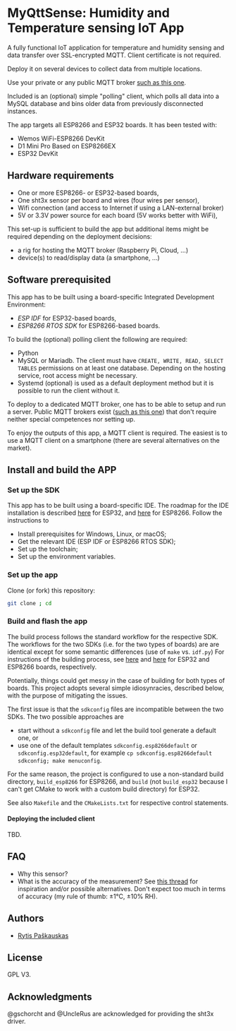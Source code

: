 # MyQttSense: Humidity and Temperature sensing IoT App

A fully functional IoT application for temperature and humidity sensing and data transfer over SSL-encrypted MQTT. Client certificate is not required.

Deploy it on several devices to collect data from multiple locations.

Use your private or any public MQTT broker [such as this one](https://test.mosquitto.org "mosquitto.org").

Included is an (optional) simple "polling" client, which polls all data into a MySQL database and bins older data from previously disconnected instances.

The app targets all ESP8266 and ESP32 boards. It has been tested with:
- Wemos WiFi-ESP8266 DevKit
- D1 Mini Pro Based on ESP8266EX
- ESP32 DevKit

## Hardware requirements

- One or more ESP8266- or ESP32-based boards,
- One sht3x sensor per board and wires (four wires per sensor),
- Wifi connection (and access to Internet if using a LAN-external broker)
- 5V or 3.3V power source for each board (5V works better with WiFi),

This set-up is sufficient to build the app but additional items might be required depending on the deployment decisions:
- a rig for hosting the MQTT broker (Raspberry Pi, Cloud, ...)
- device(s) to read/display data (a smartphone, ...)

## Software prerequisited

This app has to be built using a board-specific Integrated Development Environment:
- *ESP IDF* for ESP32-based boards,
- *ESP8266 RTOS SDK* for ESP8266-based boards.

To build the (optional) polling client the following are required:
- Python
- MySQL or Mariadb. The client must have `CREATE, WRITE, READ, SELECT TABLES` permissions on at least one database. Depending on the hosting service, root access might be necessary.
- Systemd (optional) is used as a default deployment method but it is possible to run the client without it.

To deploy to a dedicated MQTT broker, one has to be able to setup and run a server. Public MQTT brokers exist ([such as this one](https://test.mosquitto.org "public MQTT broker")) that don't require neither special competences nor setting up.

To enjoy the outputs of this app, a MQTT client is required. The easiest is to use a MQTT client on a smartphone (there are several alternatives on the market).

## Install and build the APP

### Set up the SDK
This app has to be built using a board-specific IDE. 
The roadmap for the IDE installation is described [here](https://docs.espressif.com/projects/esp-idf/en/latest/esp32/get-started/index.html#installation-step-by-step "install and setup ESP IDF") for ESP32, and [here](https://docs.espressif.com/projects/esp8266-rtos-sdk/en/latest/get-started/index.html#setup-toolchain "install and setup ESP8266 RTOS SDK") for ESP8266.
Follow the instructions to
- Install prerequisites for Windows, Linux, or macOS;
- Get the relevant IDE (ESP IDF or ESP8266 RTOS SDK);
- Set up the toolchain;
- Set up the environment variables.

### Set up the app
Clone (or fork) this repository:
```sh
git clone ; cd
```

### Build and flash the app
The build process follows the standard workflow for the respective SDK. The workflows for the two SDKs (i.e. for the two types of boards) are are identical except for some semantic differences (use of `make` vs. `idf.py`)
For instructions of the building process, see [here](https://docs.espressif.com/projects/esp-idf/en/latest/esp32/get-started/index.html#step-6-connect-your-device "ESP IDF build workflow") and [here](https://docs.espressif.com/projects/esp8266-rtos-sdk/en/latest/get-started/index.html#connect "ESP8266 RTOS SDK build workflow") for ESP32 and ESP8266 boards, respectively.

Potentially, things could get messy in the case of building for both types of boards.
This project adopts several simple idiosynracies, described below, with the purpose of mitigating the issues.

The first issue is that the `sdkconfig` files are incompatible between the two SDKs. The two possible approaches are 
- start without a `sdkconfig` file and let the build tool generate a default one, or
- use one of the default templates `sdkconfig.esp8266default` or `sdkconfig.esp32default`, for example `cp sdkconfig.esp8266default sdkconfig; make menuconfig`.

For the same reason, the project is configured to use a non-standard build directory,  `build_esp8266` for ESP8266, and `build` (not `build_esp32` because I can't get CMake to work with a custom build directory) for ESP32.

See also `Makefile` and the `CMakeLists.txt` for respective control statements.

#### Deploying the included client
TBD.

## FAQ
- Why this sensor?
- What is the accuracy of the measurement?
  See [this thread](https://forum.arduino.cc/t/compare-different-i2c-temperature-and-humidity-sensors-sht2x-sht3x-sht85/599609 "i2c sensor Arduino forum thread") for inspiration and/or possible alternatives.
  Don't expect too much in terms of accuracy (my rule of thumb: ±1°C, ±10% RH).

## Authors

* [Rytis Paškauskas](https://github.com/rytis-paskauskas)

## License
GPL V3.
## Acknowledgments

@gschorcht and @UncleRus are acknowledged for providing the sht3x driver.
